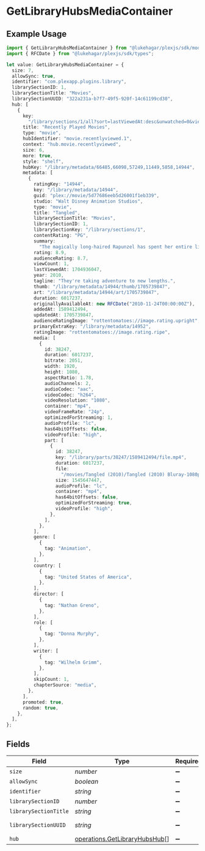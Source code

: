 # GetLibraryHubsMediaContainer

## Example Usage

```typescript
import { GetLibraryHubsMediaContainer } from "@lukehagar/plexjs/sdk/models/operations";
import { RFCDate } from "@lukehagar/plexjs/sdk/types";

let value: GetLibraryHubsMediaContainer = {
  size: 7,
  allowSync: true,
  identifier: "com.plexapp.plugins.library",
  librarySectionID: 1,
  librarySectionTitle: "Movies",
  librarySectionUUID: "322a231a-b7f7-49f5-920f-14c61199cd30",
  hub: [
    {
      key:
        "/library/sections/1/all?sort=lastViewedAt:desc&unwatched=0&viewOffset=0",
      title: "Recently Played Movies",
      type: "movie",
      hubIdentifier: "movie.recentlyviewed.1",
      context: "hub.movie.recentlyviewed",
      size: 6,
      more: true,
      style: "shelf",
      hubKey: "/library/metadata/66485,66098,57249,11449,5858,14944",
      metadata: [
        {
          ratingKey: "14944",
          key: "/library/metadata/14944",
          guid: "plex://movie/5d77686eeb5d26001f1eb339",
          studio: "Walt Disney Animation Studios",
          type: "movie",
          title: "Tangled",
          librarySectionTitle: "Movies",
          librarySectionID: 1,
          librarySectionKey: "/library/sections/1",
          contentRating: "PG",
          summary:
            "The magically long-haired Rapunzel has spent her entire life in a tower, but now that a runaway thief has stumbled upon her, she is about to discover the world for the first time, and who she really is.",
          rating: 8.9,
          audienceRating: 8.7,
          viewCount: 1,
          lastViewedAt: 1704936047,
          year: 2010,
          tagline: "They're taking adventure to new lengths.",
          thumb: "/library/metadata/14944/thumb/1705739847",
          art: "/library/metadata/14944/art/1705739847",
          duration: 6017237,
          originallyAvailableAt: new RFCDate("2010-11-24T00:00:00Z"),
          addedAt: 1589412494,
          updatedAt: 1705739847,
          audienceRatingImage: "rottentomatoes://image.rating.upright",
          primaryExtraKey: "/library/metadata/14952",
          ratingImage: "rottentomatoes://image.rating.ripe",
          media: [
            {
              id: 38247,
              duration: 6017237,
              bitrate: 2051,
              width: 1920,
              height: 1080,
              aspectRatio: 1.78,
              audioChannels: 2,
              audioCodec: "aac",
              videoCodec: "h264",
              videoResolution: "1080",
              container: "mp4",
              videoFrameRate: "24p",
              optimizedForStreaming: 1,
              audioProfile: "lc",
              has64bitOffsets: false,
              videoProfile: "high",
              part: [
                {
                  id: 38247,
                  key: "/library/parts/38247/1589412494/file.mp4",
                  duration: 6017237,
                  file:
                    "/movies/Tangled (2010)/Tangled (2010) Bluray-1080p.mp4",
                  size: 1545647447,
                  audioProfile: "lc",
                  container: "mp4",
                  has64bitOffsets: false,
                  optimizedForStreaming: true,
                  videoProfile: "high",
                },
              ],
            },
          ],
          genre: [
            {
              tag: "Animation",
            },
          ],
          country: [
            {
              tag: "United States of America",
            },
          ],
          director: [
            {
              tag: "Nathan Greno",
            },
          ],
          role: [
            {
              tag: "Donna Murphy",
            },
          ],
          writer: [
            {
              tag: "Wilhelm Grimm",
            },
          ],
          skipCount: 1,
          chapterSource: "media",
        },
      ],
      promoted: true,
      random: true,
    },
  ],
};
```

## Fields

| Field                                                                                 | Type                                                                                  | Required                                                                              | Description                                                                           | Example                                                                               |
| ------------------------------------------------------------------------------------- | ------------------------------------------------------------------------------------- | ------------------------------------------------------------------------------------- | ------------------------------------------------------------------------------------- | ------------------------------------------------------------------------------------- |
| `size`                                                                                | *number*                                                                              | :heavy_minus_sign:                                                                    | N/A                                                                                   | 7                                                                                     |
| `allowSync`                                                                           | *boolean*                                                                             | :heavy_minus_sign:                                                                    | N/A                                                                                   | true                                                                                  |
| `identifier`                                                                          | *string*                                                                              | :heavy_minus_sign:                                                                    | N/A                                                                                   | com.plexapp.plugins.library                                                           |
| `librarySectionID`                                                                    | *number*                                                                              | :heavy_minus_sign:                                                                    | N/A                                                                                   | 1                                                                                     |
| `librarySectionTitle`                                                                 | *string*                                                                              | :heavy_minus_sign:                                                                    | N/A                                                                                   | Movies                                                                                |
| `librarySectionUUID`                                                                  | *string*                                                                              | :heavy_minus_sign:                                                                    | N/A                                                                                   | 322a231a-b7f7-49f5-920f-14c61199cd30                                                  |
| `hub`                                                                                 | [operations.GetLibraryHubsHub](../../../sdk/models/operations/getlibraryhubshub.md)[] | :heavy_minus_sign:                                                                    | N/A                                                                                   |                                                                                       |